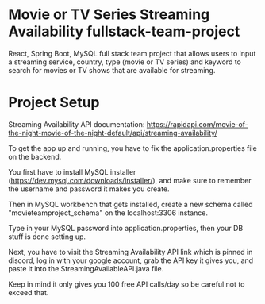 # Movie or TV Series Streaming Availability fullstack-team-project
React, Spring Boot, MySQL full stack team project that allows users to input a streaming service, country, type (movie or TV series) and keyword to search for movies or TV shows that are available for streaming.
# Project Setup
Streaming Availability API documentation: https://rapidapi.com/movie-of-the-night-movie-of-the-night-default/api/streaming-availability/

To get the app up and running, you have to fix the application.properties file on the backend. 

You first have to install MySQL installer (https://dev.mysql.com/downloads/installer/), and make sure to remember the username and password it makes you create.

Then in MySQL workbench that gets installed, create a new schema called "movieteamproject_schema" on the localhost:3306 instance.

Type in your MySQL password into application.properties, then your DB stuff is done setting up.

Next, you have to visit the Streaming Availability API link which is pinned in discord, log in with your google account, grab the API key it gives you, and paste it into the StreamingAvailableAPI.java file. 

Keep in mind it only gives you 100 free API calls/day so be careful not to exceed that.